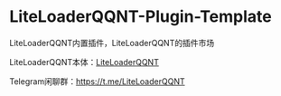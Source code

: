 # LiteLoaderQQNT-Plugin-Template

LiteLoaderQQNT内置插件，LiteLoaderQQNT的插件市场

LiteLoaderQQNT本体：[LiteLoaderQQNT](https://github.com/mo-jinran/LiteLoaderQQNT)

Telegram闲聊群：https://t.me/LiteLoaderQQNT
